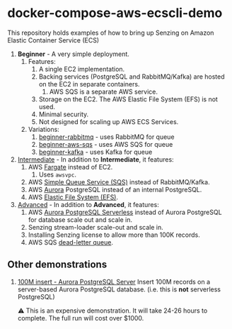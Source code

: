 # docker-compose-aws-ecscli-demo

This repository holds examples of how to bring up Senzing on Amazon Elastic Container Service (ECS)

1. **Beginner** - A very simple deployment.
    1. Features:
        1. A single EC2 implementation.
        1. Backing services (PostgreSQL and RabbitMQ/Kafka) are hosted on the EC2 in separate containers.
            1. AWS SQS is a separate AWS service.
        1. Storage on the EC2.  The AWS Elastic File System (EFS) is not used.
        1. Minimal security.
        1. Not designed for scaling up AWS ECS Services.
    1. Variations:
        1. [beginner-rabbitmq](docs/beginner-rabbitmq) - uses RabbitMQ for queue
        1. [beginner-aws-sqs](docs/beginner-aws-sqs) - uses AWS SQS for queue
        1. [beginner-kafka](docs/beginner-kafka) - uses Kafka for queue
1. [Intermediate](docs/intermediate) - In addition to
   **Intermediate**, it features:
    1. AWS [Fargate](https://aws.amazon.com/fargate/) instead of EC2.
        1. Uses `awsvpc`.
    1. AWS [Simple Queue Service (SQS)](https://aws.amazon.com/sqs/) instead of RabbitMQ/Kafka.
    1. AWS [Aurora](https://aws.amazon.com/rds/aurora/) PostgreSQL instead of an internal PostgreSQL.
    1. AWS [Elastic File System (EFS)](https://aws.amazon.com/efs/).
1. [Advanced](docs/advanced) - In addition to
   **Advanced**, it features:
    1. AWS [Aurora PostgreSQL Serverless](https://aws.amazon.com/rds/aurora/serverless/) instead of Aurora PostgreSQL for database scale out and scale in.
    1. Senzing stream-loader scale-out and scale in.
    1. Installing Senzing license to allow more than 100K records.
    1. AWS SQS [dead-letter queue](https://docs.aws.amazon.com/AWSSimpleQueueService/latest/SQSDeveloperGuide/sqs-dead-letter-queues.html).

## Other demonstrations

1. [100M insert - Aurora PostgreSQL Server](docs/advanced-100M)
   Insert 100M records on a server-based Aurora PostgreSQL database.
   (i.e. this is **not** serverless PostgreSQL)

   :warning:
   This is an expensive demonstration.
   It will take 24-26 hours to complete.
   The full run will cost over $1000.
